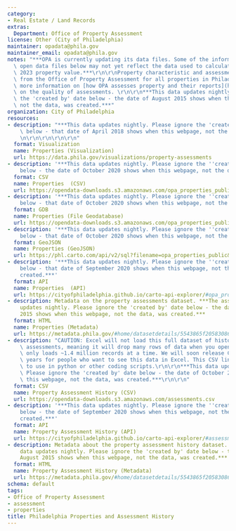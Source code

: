 ```yaml
---
category:
- Real Estate / Land Records
extras:
  Department: Office of Property Assessment
license: Other (City of Philadelphia)
maintainer: opadata@phila.gov
maintainer_email: opadata@phila.gov
notes: "***OPA is currently updating its data files. Some of the information in the\
  \ open data files below may not yet reflect the data used to calculate the tax year\
  \ 2023 property value.***\r\n\r\nProperty characteristic and assessment history\
  \ from the Office of Property Assessment for all properties in Philadelphia. See\
  \ more information on [how OPA assesses property and their reports](https://www.phila.gov/departments/office-of-property-assessment/resources/)\
  \ on the quality of assessments. \r\n\r\n***This data updates nightly. Please ignore\
  \ the 'created by' date below - the date of August 2015 shows when this webpage,\
  \ not the data, was created.***"
organization: City of Philadelphia
resources:
- description: "***This data updates nightly. Please ignore the 'created by' date\
    \ below - that date of April 2018 shows when this webpage, not the data, was created.***\r\
    \n\r\n\r\n\r\n\r\n"
  format: Visualization
  name: Properties (Visualization)
  url: https://data.phila.gov/visualizations/property-assessments
- description: '***This data updates nightly. Please ignore the ''created by'' date
    below - the date of October 2020 shows when this webpage, not the data, was created.***'
  format: CSV
  name: Properties  (CSV)
  url: https://opendata-downloads.s3.amazonaws.com/opa_properties_public.csv
- description: '***This data updates nightly. Please ignore the ''created by'' date
    below - that date of October 2020 shows when this webpage, not the data, was created.***'
  format: GDB
  name: Properties (File Geodatabase)
  url: https://opendata-downloads.s3.amazonaws.com/opa_properties_public.gdb.zip
- description: '***This data updates nightly. Please ignore the ''created by'' date
    below - that date of October 2020 shows when this webpage, not the data, was created.***'
  format: GeoJSON
  name: Properties (GeoJSON)
  url: https://phl.carto.com/api/v2/sql?filename=opa_properties_public&format=geojson&skipfields=cartodb_id&q=SELECT+*+FROM+opa_properties_public
- description: '***This data updates nightly. Please ignore the ''created by'' date
    below - that date of September 2020 shows when this webpage, not the data, was
    created.***'
  format: API
  name: Properties  (API)
  url: https://cityofphiladelphia.github.io/carto-api-explorer/#opa_properties_public
- description: Metadata on the property assessments dataset. ***The assessment data
    updates nightly. Please ignore the 'created by' date below - the date of August
    2015 shows when this webpage, not the data, was created.***
  format: HTML
  name: Properties (Metadata)
  url: https://metadata.phila.gov/#home/datasetdetails/5543865f20583086178c4ee5/representationdetails/55d624fdad35c7e854cb21a4/
- description: "CAUTION: Excel will not load this full dataset of historic property\
    \ assessments, meaning it will drop many rows of data when you open it. Excel\
    \ only loads ~1.4 million records at a time. We will soon release CSVs for individual\
    \ years for people who want to see this data in Excel. This CSV link is for technologists\
    \ to use in python or other coding scripts.\r\n\r\n***This data updates nightly.\
    \ Please ignore the 'created by' date below - the date of October 2020 shows when\
    \ this webpage, not the data, was created.***\r\n\r\n"
  format: CSV
  name: Property Assessment History (CSV)
  url: https://opendata-downloads.s3.amazonaws.com/assessments.csv
- description: '***This data updates nightly. Please ignore the ''created by'' date
    below - the date of September 2020 shows when this webpage, not the data, was
    created.***'
  format: API
  name: Property Assessment History (API)
  url: https://cityofphiladelphia.github.io/carto-api-explorer/#assessments
- description: Metadata about the property assessment history dataset. ***The history
    data updates nightly. Please ignore the 'created by' date below - the date of
    August 2015 shows when this webpage, not the data, was created.***
  format: HTML
  name: Property Assessment History (Metadata)
  url: https://metadata.phila.gov/#home/datasetdetails/5543865f20583086178c4ee5/representationdetails/55d62f07ee9c74144746ccfd/
schema: default
tags:
- Office of Property Assessment
- assessment
- properties
title: Philadelphia Properties and Assessment History
---
```

